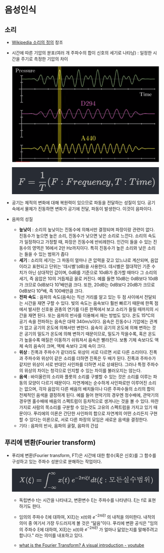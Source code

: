 # 음성인식

## 소리

- [Wikipedia 소리의 정의](https://ko.wikipedia.org/wiki/소리) 참조

- 시간에 따른 기압의 분포(여러 개 주파수의 합이 신호의 세기로 나타남) : 일정한 시간을 주기로 측정한 기압의 차이

  ![FFT](./img/FFT.PNG)

  ![frequency](./img/frequency.png)

- 공기는 체적의 변화에 대해 복원력이 있으므로 파동을 전달하는 성질이 있다. 공기 속에서 물체가 진동하면 변화가 공기에 전달, 파동이 발생한다. 이것이 음파이다.

- 음파의 성질

  - **높낮이** : 소리의 높낮이는 진동수에 의해서만 결정되며 파장이랑 관련이 없다. 진동수가 높으면 높은 소리, 진동수가 낮으면 낮은 소리로 느낀다. 소리의 속도가 일정하다고 가정할 때, 파장은 진동수에 반비례한다. 인간이 들을 수 있는 진동수의 영역은 16에서 2만 Hz까지이다. 특히 진동수가 높은 소리와 낮은 소리는 들을 수 있는 범위가 좁다
  - **세기** : 소리의 세기는 그 파동이 얼마나 큰 압력을 갖고 있느냐로 계산되며, 음압이라고 표현되고 단위는 '데시벨'(dB)을 사용한다. 데시벨은 절대적인 기준 수치가 아닌 상대적인 값이며, 0dB를 기준으로 10dB가 증가할 때마다 그 소리의 세기, 즉 음압은 10의 거듭제곱 꼴로 커진다. 예를 들면 10dB는 0dB보다 10dB가 크므로 0dB보다 10¹배만큼 크다. 또한, 20dB는 0dB보다 20dB가 크므로 0dB보다 10²배, 즉 100배만큼 크다.
  - **전파 속도** : 음파의 속도(음속)는 직선 거리를 알고 있는 두 점 사이에서 전달되는 시간을 재면 구할 수 있다. 빛의 속도는 음속보다 훨씬 빠르기 때문에 한쪽 점에서 발사한 신호용 권총의 연기를 다른 한쪽에서 보고 소리가 들릴 때까지의 시간을 재면 된다. 또는 음파의 반사를 이용해서 재는 방법도 있다. 온도 15℃의 공기 속을 전파하는 음속은 대략 340m/s이다. 음속은 진동수나 기압에는 관계가 없고 공기의 온도에 의해서만 변한다. 음속이 공기의 온도에 의해 변하는 것은 공기의 밀도가 온도에 의해 변하기 때문이므로, 밀도가 작을수록, 혹은 온도가 높을수록 매질은 이동하기 쉬워져서 음속은 빨라진다. 보통 기체 속보다도 액체 속의 음속이 크며, 액체 속보다 고체 속이 크다.
  - **위상** : 진폭과 주파수가 같더라도 위상이 서로 다르면 서로 다른 소리이다. 진폭과 주파수와 위상이 같은 소리를 더하면 진폭은 두 배가 된다. 진폭과 주파수가 같지만 위상이 서로 반대인 사인파를 더하면 서로 상쇄된다. 그러나 특정 주파수의 위상의 차이는 청각으로 인지할 수 있는 차이를 불러오지는 않는다.
  - **음색** : 바이올린의 소리와 플룻의 소리를 구별할 수 있는 것은 소리를 이루는 파동의 모양이 다르기 때문이다. 자연계에는 순수하게 사인파로만 이루어진 소리는 없으며, 각자 음압이 다른 배음의 배치들이나 다른 주파수들의 소리의 합이 전체적인 음색을 결정하게 된다. 예를 들어 현악기의 경우엔 정수배에, 관악기의 경우엔 홀수배에 배음의 스펙트럼이 등차적으로 생겨나는 것을 볼 수 있다. 마찬가지로 사람의 목소리를 구분할 수 있는것도 고유의 스펙트럼을 가지고 있기 때문이다. 푸리에의 이론은 간단한 사인파의 합으로 자연계의 어떤 소리든지 구현할 수 있다는 이론으로, 서로 다른 파장의 모임은 새로운 음색을 결정한다.
  - 기타 : 음파의 반사, 음파의 굴절, 음파의 간섭

## 푸리에 변환(Fourier transform)

- 푸리에 변환(Fourier transform, FT)은 시간에 대한 함수(혹은 신호)를 그 함수를 구성하고 있는 주파수 성분으로 분해하는 작업이다.

    ![Fourier_transform](./img/Fourier_transform.png)

  - 독립변수 t는 시간을 나타내고, 변환변수 ξ는 주파수를 나타낸다. ξ는 f로 표현하기도 한다.

  - 임의의 주파수 ξ에 대하여, X(ξ)는 x(t)와 $e^{−2πiξt}$ 의 내적을 의미한다. 내적의 의미 중 여기서 가장 두드러지게 볼 것은 “닮음”이다. 푸리에 변환 공식은 "임의의 주파수 ξ에 대하여, X(ξ)는 x(t)와 $e^{−2πiξt}$ 가 얼마나 닮았는지를 말해주려고 합니다." 라는 의미를 내포하고 있다.

  - [what is the Fourier Transform? A visual introduction - youtube](https://www.youtube.com/watch?v=spUNpyF58BY&t=157s)
